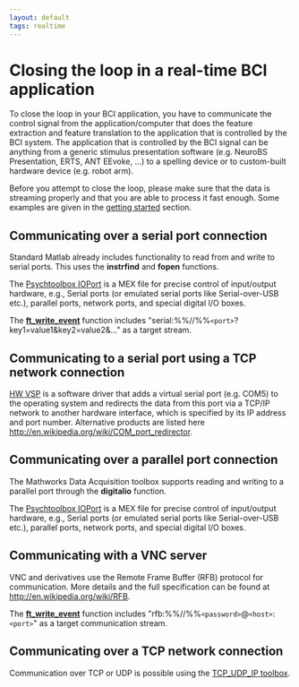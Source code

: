 ```yaml
---
layout: default
tags: realtime
---
```



# Closing the loop in a real-time BCI application

To close the loop in your BCI application, you have to communicate the control signal from the application/computer that does the feature extraction and feature translation to the application that is controlled by the BCI system. The application that is controlled by the BCI signal can be anything from a generic stimulus presentation software (e.g. NeuroBS Presentation, ERTS, ANT EEvoke, ...) to a spelling device or to custom-built hardware device (e.g. robot arm).

Before you attempt to close the loop, please make sure that the data is streaming properly and that you are able to process it fast enough. Some examples are given in the  [getting started](/getting_started/realtime) section. 

## Communicating over a serial port connection

Standard Matlab already includes functionality to read from and write to serial ports. This uses the **instrfind** and **fopen** functions. 

The [Psychtoolbox IOPort](http://docs.psychtoolbox.org/IOPort) is a MEX file for precise control of input/output hardware, e.g., Serial ports (or emulated serial ports like Serial-over-USB etc.),
parallel ports, network ports, and special digital I/O boxes.

The **[ft_write_event](/reference/ft_write_event)** function includes "serial:%%//%%`<port>`?key1=value1&key2=value2&..." as a target stream.
## Communicating to a serial port using a TCP network connection

[HW VSP](http://www.hw-group.com/products/hw_vsp/index_en.html) is a software driver that adds a virtual serial port (e.g. COM5) to the operating system and redirects the data from this port via a TCP/IP network to another hardware interface, which is specified by its IP address and port number. Alternative products are listed here http://en.wikipedia.org/wiki/COM_port_redirector.

## Communicating over a parallel port connection

The Mathworks Data Acquisition toolbox supports reading and writing to a parallel port through the **digitalio** function. 

The [Psychtoolbox IOPort](http://docs.psychtoolbox.org/IOPort) is a MEX file for precise control of input/output hardware, e.g., Serial ports (or emulated serial ports like Serial-over-USB etc.),
parallel ports, network ports, and special digital I/O boxes.
## Communicating with a VNC server

VNC and derivatives use the Remote Frame Buffer (RFB) protocol for communication. More details and the full specification can be found at http://en.wikipedia.org/wiki/RFB. 

The **[ft_write_event](/reference/ft_write_event)** function includes "rfb:%%//%%`<password>`@`<host>`:`<port>`" as a target communication stream. 

## Communicating over a TCP network connection

Communication over TCP or UDP is possible using the [TCP_UDP_IP toolbox](http://www.mathworks.com/matlabcentral/fileexchange/345). 
